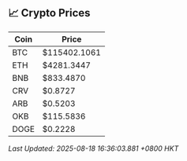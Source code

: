 ## 📈 Crypto Prices

| Coin | Price |
| ---- | ----- |
| BTC | $115402.1061 |
| ETH | $4281.3447 |
| BNB | $833.4870 |
| CRV | $0.8727 |
| ARB | $0.5203 |
| OKB | $115.5836 |
| DOGE | $0.2228 |

_Last Updated: 2025-08-18 16:36:03.881 +0800 HKT_